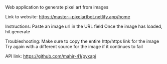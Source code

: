 Web application to generate pixel art from images

Link to website:
https://master--pixelartbot.netlify.app/home

Instructions:
Paste an image url in the URL field
Once the image has loaded, hit generate

Troubleshooting: 
Make sure to copy the entire http/https link for the image
Try again with a different source for the image if it continues to fail


API link: https://github.com/mahir-41/pyxapi
